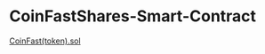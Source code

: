 # CoinFastShares-Smart-Contract
<a href="https://github.com/CoinFast/CoinFastShares-Smart-Contract/blob/master/CoinFastShares(crowdsale).sol">CoinFast(token).sol</a>

